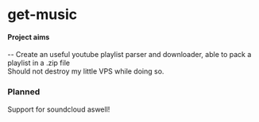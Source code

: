 get-music
===================

#### Project aims
--
Create an useful youtube playlist parser and downloader, able to pack a playlist in a .zip file  
Should not destroy my little VPS while doing so.  

### Planned
Support for soundcloud aswell!